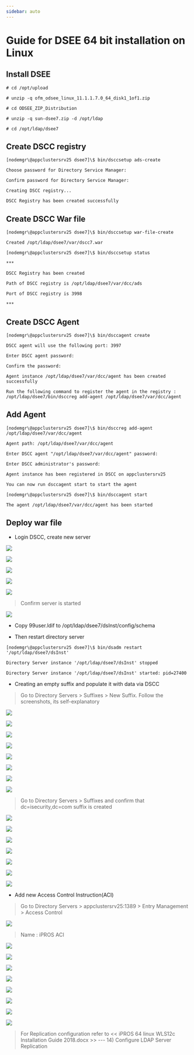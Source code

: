```yaml
---
sidebar: auto
---
```


Guide for DSEE 64 bit installation on Linux
===========================================

Install DSEE
------------

```console
# cd /opt/upload

# unzip -q ofm_odsee_linux_11.1.1.7.0_64_disk1_1of1.zip

# cd ODSEE_ZIP_Distribution

# unzip -q sun-dsee7.zip -d /opt/ldap

# cd /opt/ldap/dsee7
```

Create DSCC registry
--------------------

```console
[nodemgr\@appclustersrv25 dsee7]\$ bin/dsccsetup ads-create

Choose password for Directory Service Manager:

Confirm password for Directory Service Manager:

Creating DSCC registry...

DSCC Registry has been created successfully
```

Create DSCC War file
--------------------

```console
[nodemgr\@appclustersrv25 dsee7]\$ bin/dsccsetup war-file-create

Created /opt/ldap/dsee7/var/dscc7.war

[nodemgr\@appclustersrv25 dsee7]\$ bin/dsccsetup status

***

DSCC Registry has been created

Path of DSCC registry is /opt/ldap/dsee7/var/dcc/ads

Port of DSCC registry is 3998

***
```

Create DSCC Agent
--------------------

```console
[nodemgr\@appclustersrv25 dsee7]\$ bin/dsccagent create

DSCC agent will use the following port: 3997

Enter DSCC agent password:

Confirm the password:

Agent instance /opt/ldap/dsee7/var/dcc/agent has been created successfully

Run the following command to register the agent in the registry :
/opt/ldap/dsee7/bin/dsccreg add-agent /opt/ldap/dsee7/var/dcc/agent
```

Add Agent
--------------------
```console
[nodemgr\@appclustersrv25 dsee7]\$ bin/dsccreg add-agent
/opt/ldap/dsee7/var/dcc/agent

Agent path: /opt/ldap/dsee7/var/dcc/agent

Enter DSCC agent "/opt/ldap/dsee7/var/dcc/agent" password:

Enter DSCC administrator's password:

Agent instance has been registered in DSCC on appclustersrv25

You can now run dsccagent start to start the agent

[nodemgr\@appclustersrv25 dsee7]\$ bin/dsccagent start

The agent /opt/ldap/dsee7/var/dcc/agent has been started
```

Deploy war file
---------------

- Login DSCC, create new server

![](./media/8f14db7e9dbda38406e25f7828955585.png)

![](./media/b1db5c4439cb48fa7dff3b112eef29b2.png)

![](./media/adc7bf3d3c552728d8848ee8068e8c91.png)

![](./media/39aedf5605ecb30f09446f72346ca634.png)

![](./media/eb53c104c3fc13b3180f9aee3a47b606.png)

> Confirm server is started

![](./media/a0e4157addc444962e9715b75bb44055.png)

- Copy 99user.ldif to /opt/ldap/dsee7/dsInst/config/schema

- Then restart directory server

```console
[nodemgr\@appclustersrv25 dsee7]\$ bin/dsadm restart '/opt/ldap/dsee7/dsInst'

Directory Server instance '/opt/ldap/dsee7/dsInst' stopped

Directory Server instance '/opt/ldap/dsee7/dsInst' started: pid=27400
```

- Creating an empty suffix and populate it with data via DSCC

> Go to Directory Servers \> Suffixes \> New Suffix. Follow the screenshots, its
> self-explanatory

![](./media/049beef5ca70149cb8107b8a1a32a083.png)

![](./media/67c868a983e335077091711c391bef81.png)

![](./media/550725bb151b87ef21c4de040d9706ba.png)

![](./media/70d5c1a23a5a516ef9fbccbdfc2c5193.png)

![](./media/7523753ada5ffcca0b069238389554e7.png)

![](./media/620bffbec5298d23fe773594663d88f7.png)

![](./media/82190cb3a7a4c1c366429f7a5fe6a1f3.png)

![](./media/92caf65806784c952807360c66c044c7.png)

> Go to Directory Servers \> Suffixes and confirm that dc=isecurity,dc=com suffix
> is created

![](./media/233e5f0981d0331c9d45f96aec7e53de.png)

![](./media/da16d3f0bb3c148f966ddcbccf35d364.png)

![](./media/703831844dd54ff6aabf4700f743a18d.png)

![](./media/1dfd59c0cc07eb0eb3eca4756ce3f546.png)

![](./media/3cb83f373ed2196110ad0b9300be4109.png)

![](./media/0cc01159aafe8607d4072c21cb6ecea4.png)

![](./media/e5b129a7d64db1dcfedde996aac6981a.png)

- Add new Access Control Instruction(ACI)

> Go to Directory Servers \> appclustersrv25:1389 \> Entry Management \> Access
> Control

![](./media/137680b90990031140922c5d37360c63.png)

> Name : iPROS ACI

![](./media/cab02ed465cecb29a207cf2155eec9f9.png)

![](./media/35e6851dba82285b02a2dff26c488341.png)

![](./media/96fda9d7745560b3500ffd09d2784b83.png)

![](./media/0d0337b9d7d232c359a1a9bb2e00a11d.png)

![](./media/a57208f7a29971f2fbb40ea87447f1a2.png)

![](./media/b4e5b14252325c8f343d25fff893346c.png)

![](./media/0cf1970a7585b2244516c78a92bcd2d8.png)

![](./media/aeea8d67f556e87e003eb74f488e0df6.png)

> For Replication configuration refer to \<\< iPROS 64 linux WLS12c Installation
> Guide 2018.docx \>\> --- 14) Configure LDAP Server Replication
